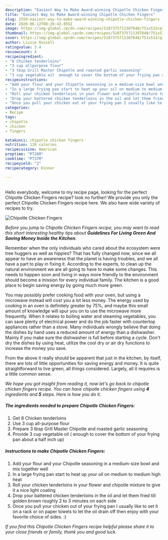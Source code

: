 ```yaml
---
description: "Easiest Way to Make Award-winning Chipotle Chicken Fingers"
title: "Easiest Way to Make Award-winning Chipotle Chicken Fingers"
slug: 1550-easiest-way-to-make-award-winning-chipotle-chicken-fingers
date: 2020-06-12T08:26:43.055Z
image: https://img-global.cpcdn.com/recipes/5187375711387648/751x532cq70/chipotle-chicken-fingers-recipe-main-photo.jpg
thumbnail: https://img-global.cpcdn.com/recipes/5187375711387648/751x532cq70/chipotle-chicken-fingers-recipe-main-photo.jpg
cover: https://img-global.cpcdn.com/recipes/5187375711387648/751x532cq70/chipotle-chicken-fingers-recipe-main-photo.jpg
author: Lizzie Russell
ratingvalue: 3.4
reviewcount: 4
recipeingredient:
- "8 Chicken tenderloins"
- "3 cup allpurpose flour"
- "3 tbsp Grill Master Chipotle and roasted garlic seasoning"
- "3 cup vegetable oil  enough to cover the bottom of your frying pan about a half inch up"
recipeinstructions:
- "Add your flour and your Chipotle seasoning in a medium-size bowl and mix together well"
- "In a large frying pan start to heat up your oil on medium to medium high heat"
- "Roll your chicken tenderloins in your flower and chipotle mixture to give it a nice light coating"
- "Drop your battered chicken tenderloins in the oil and let them fried till golden brown roughly 2 to 3 minutes on each side"
- "Once you pull your chicken out of your frying pan I usually like to set it on a rack or on paper towels to let the oil drain off then enjoy with your favorite choice of sides. :)"
categories:
- Recipe
tags:
- chipotle
- chicken
- fingers

katakunci: chipotle chicken fingers 
nutrition: 120 calories
recipecuisine: American
preptime: "PT26M"
cooktime: "PT37M"
recipeyield: "2"
recipecategory: Dinner

---
```

<br>
Hello everybody, welcome to my recipe page, looking for the perfect Chipotle Chicken Fingers recipe? look no further! We provide you only the perfect Chipotle Chicken Fingers recipe here. We also have wide variety of recipes to try.
<br>


![Chipotle Chicken Fingers](https://img-global.cpcdn.com/recipes/5187375711387648/751x532cq70/chipotle-chicken-fingers-recipe-main-photo.jpg)

<i>Before you jump to Chipotle Chicken Fingers recipe, you may want to read this short interesting healthy tips about 
<strong>Guidelines For Living Green And Saving Money Inside the Kitchen</strong>.</i>
</br>

Remember when the only individuals who cared about the ecosystem were tree huggers as well as hippies? That has fully changed now, since we all appear to have an awareness that the planet is having troubles, and we all have a part to play in fixing it. According to the experts, to clean up the natural environment we are all going to have to make some changes. This needs to happen soon and living in ways more friendly to the environment should become a mission for every individual family. The kitchen is a good place to begin saving energy by going much more green.

You may possibly prefer cooking food with your oven, but using a microwave instead will cost you a lot less money. The energy used by cooking in an oven is definitely greater by 75%, and maybe this small amount of knowledge will spur you on to use the microwave more frequently. When it relates to boiling water and steaming vegetables, you can save plenty of electrical power and do the job faster with countertop appliances rather than a stove. Many individuals wrongly believe that doing the dishes by hand uses a reduced amount of energy than a dishwasher. Mainly if you make sure the dishwasher is full before starting a cycle. Don't dry the dishes by using heat, utilize the cool dry or air dry functions to increase the money you save.

From the above it really should be apparent that just in the kitchen, by itself, there are lots of little opportunities for saving energy and money. It is quite straightforward to live green, all things considered. Largely, all it requires is a little common sense.


<i>We hope you got insight from reading it, now let's go back to chipotle chicken fingers recipe. You can have chipotle chicken fingers using <strong>4</strong> ingredients and <strong>5</strong> steps. Here is how you do it.
</i>

##### The ingredients needed to prepare Chipotle Chicken Fingers:

1. Get 8 Chicken tenderloins
1. Use 3 cup all-purpose flour
1. Prepare 3 tbsp Grill Master Chipotle and roasted garlic seasoning
1. Provide 3 cup vegetable oil ( enough to cover the bottom of your frying pan about a half inch up)


##### Instructions to make Chipotle Chicken Fingers:

1. Add your flour and your Chipotle seasoning in a medium-size bowl and mix together well
1. In a large frying pan start to heat up your oil on medium to medium high heat
1. Roll your chicken tenderloins in your flower and chipotle mixture to give it a nice light coating
1. Drop your battered chicken tenderloins in the oil and let them fried till golden brown roughly 2 to 3 minutes on each side
1. Once you pull your chicken out of your frying pan I usually like to set it on a rack or on paper towels to let the oil drain off then enjoy with your favorite choice of sides. :)


<i>If you find this Chipotle Chicken Fingers recipe helpful please share it to your close friends or family, thank you and good luck.</i>
